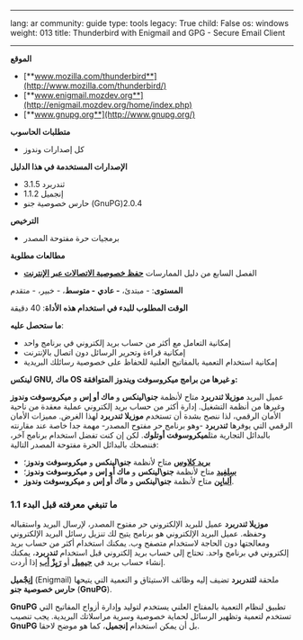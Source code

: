 

---

lang: ar
community: guide
type: tools
legacy: True
child: False
os: windows
weight: 013
title: Thunderbird with Enigmail and GPG - Secure Email Client

---

**الموقع**

- [**www.mozilla.com/thunderbird**](http://www.mozilla.com/thunderbird/)
- [**www.enigmail.mozdev.org**](http://enigmail.mozdev.org/home/index.php)
- [**www.gnupg.org**](http://www.gnupg.org/)

**متطلبات الحاسوب**

- كل إصدارات وندوز

**الإصدارات المستخدمة في هذا الدليل**

- ثندربرد 3.1.5
- إنجميل 1.1.2
- حارس خصوصية جنو (GnuPG)‏ 2.0.4

**الترخيص**

- برمجيات حرة مفتوحة المصدر

**مطالعات مطلوبة**

- الفصل السابع من دليل الممارسات [**حفظ خصوصية الاتصالات عبر الإنترنت**](/ar/chapter_07)

**المستوى**: - مبتدئ، **- عادي**  **- متوسط**، - خبير، - متقدم

**الوقت المطلوب للبدء في استخدام هذه الأداة**: 40 دقيقة

**ما ستحصل عليه**:

- إمكانية التعامل مع أكثر من حساب بريد إلكتروني في برنامج واحد
- إمكانية قراءة وتحرير الرسائل دون اتصال بالإنترنت
- إمكانية استخدام التعمية بالمفاتيح العلنية للحفاظ على خصوصية رسائلك البريدية

**لينكس GNU, ماك OS و غيرها من برامج ميكروسوفت ويندوز المتوافقة:** 

عميل البريد **موزيلا ثندربرد** متاح لأنظمة **جنو\لينكس** و **ماك أو إس** و **ميكروسوفت وندوز** وغيرها من أنظمة التشغيل. إدارة أكثر من حساب بريد إلكتروني عملية معقدة من ناحية الأمان الرقمي، لذا ننصح بشدة أن تستخدم **موزيلا ثندربرد** لهذا الغرض. مميزات الأمان الرقمي التي يوفرها **ثندربرد** -وهو برنامج حر مفتوح المصدر- مهمة جدا خاصة عند مقارنته بالبدائل التجارية مثل**ميكروسوفت أوتلوك**. لكن إن كنت تفضل استخدام برنامج آخر، فننصحك بالبدائل الحرة مفتوحة المصدر التالية:

* [**بريد كلاوس**](http://www.claws-mail.org/) متاح لأنظمة **جنو\لينكس** و **ميكروسوفت وندوز**؛
* [**سِلفِيد**](http://sylpheed.sraoss.jp/en/) متاح لأنظمة **جنو\لينكس** و **ماك أو إس** و **ميكروسوفت وندوز**؛
* [**ألبايِن**](http://www.washington.edu/alpine/) متاح لأنظمة **جنو\لينكس** و **ماك أو إس** و **ميكروسوفت وندوز**.

### 1.1 ما تنبغي معرفته قبل البدء ###

**موزيلا ثندربرد** عميل للبريد الإلكتروني حر مفتوح المصدر، لإرسال البريد واستقباله وحفظه. عميل البريد الإلكتروني هو برنامج يتيح لك تنزيل رسائل البريد الإلكتروني ومعالجتها دون الحاجة لاستخدام متصفح وِب. يمكنك استخدام أكثر من حساب بريد إلكتروني في برنامج واحد. تحتاج إلى حساب بريد إلكتروني قبل استخدام **ثندربرد**، يمكنك إنشاء حساب بريد في [**جيميل**](https://www.google.com/accounts/NewAccount?service=mail) أو [**رَيِزْ أب**](http://securityinabox.org/ar/riseup_createaccount) إذا أردت.

**إنِجْميل** (Enigmail) ملحقة **لثندربرد** تضيف إليه وظائف الاستيثاق و التعمية التي يتيحها **حارس خصوصية جنو** (**GnuPG**)‏.‏

‏**GnuPG** تطبيق لنظام التعمية بالمفتاح العلني يستخدم لتوليد وإدارة أزواج المفاتيح التي تستخدم لتعمية وتظهير الرسائل لحماية خصوصية وسرية مراسلاتك البريدية. يجب تنصيب **GnuPG** بل أن يمكن استخدام **إنجميل**، كما هو موضح لاحقا.

